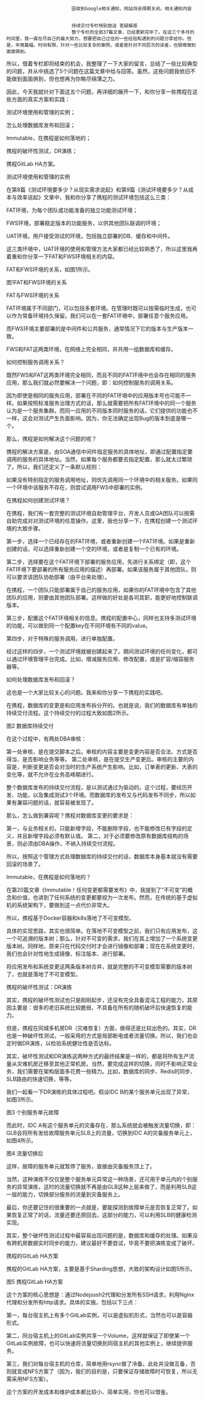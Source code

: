 
                            
                            因收到Google相关通知，网站将会择期关闭。相关通知内容
                            
                            
                            持续交付专栏特别放送 答疑解惑
                            整个专栏的全部37篇文章，已经更新完毕了。在这三个多月的时间里，我一直在尽自己的最大努力，想要把自己过往的一些经验和遇到的问题分享给你。但是，毕竟篇幅、时间有限，针对一些比较复杂的案例，或者是针对不同层次的读者，也很难做到面面俱到。

所以，借着专栏即将结束的机会，我整理了一下大家的留言，总结了一些比较典型的问题，并从中挑选了5个问题在这篇文章中给与回答。虽然，这些问题我依旧不能做到面面俱到，但也想再为你略尽绵薄之力。

因此，今天我就针对下面这五个问题，再详细的展开一下，和你分享一些携程在这些方面的真实方案和实践：


测试环境使用和管理的实例；

怎么处理数据库发布和回滚；

Immutable，在携程是如何落地的；

携程的破坏性测试，DR演练；

携程GitLab HA方案。


测试环境使用和管理的实例

在第8篇《测试环境要多少？从现实需求说起》和第9篇《测试环境要多少？从成本与效率说起》文章中，我和你分享了携程的测试环境包括这么三类：


FAT环境，为每个团队或功能准备的独立功能测试环境；

FWS环境，部署稳定版本的功能服务，以供其他团队联调的环境；

UAT环境，用户接受测试的环境，包括独立部署的DB、缓存和中间件。


这三类环境中，UAT环境的使用和管理方法大家都已经比较熟悉了，所以这里我再着重和你分享一下FAT和FWS环境相关的内容。

FAT和FWS环境的关系，如图1所示。



图1FAT和FWS环境的关系

FAT与FWS环境的关系

FAT环境属于不同部门，可以包括多套环境。在管理时既可以按需临时生成，也可以作为常备环境持久保留。我们可以在一套FAT环境中，部署任意个服务应用。

而FWS环境主要部署的是中间件和公共服务，通常情况下它的版本与生产版本一致。

FWS和FAT这两类环境，在网络上完全相同，并共用一组数据库和缓存。

如何控制服务调用关系？

既然FWS和FAT这两类环境完全相同，而且不同的FAT环境中也会存在相同的服务应用，那么我们就必然要解决一个问题，即：如何控制服务的调用关系。

因为即使是相同的服务应用，部署在不同的FAT环境中的应用版本号也可能不一样。如果按照标准服务治理方式的话，那么就需要把所有FAT环境中的同一个服务认为是一个服务集群。而同一应用的不同版本同时服务的话，它们提供的功能也不一样，这会对测试产生负面影响。因为，你无法确定出现Bug的版本到底是哪一个。

那么，携程是如何解决这个问题的呢？

携程的解决方案是，由SOA通信中间件指定服务的具体地址，即通过配置指定要调用的服务的具体地址。当然，如果每个服务都要去指定配置，那么就太过繁琐了。所以，我们还定义了一条默认规则：


如果没有特别指定的服务调用地址，则优先调用同一个环境中的相关服务。如果同一个环境中该服务不存在，则尝试调用FWS中部署的实例。


在携程如何创建测试环境？

在携程，我们有一套完整的测试环境自助管理平台，开发人员或QA团队可以按需自助完成对对测试环境的任意操作。这里，我也分享一下，在携程创建一个测试环境的大致步骤。

第一步，选择一个已经存在的FAT环境，或者重新创建一个FAT环境。如果是重新创建的话，可以选择重新创建一个空的环境，或者是复制一个已有的环境。

第二步，选择要在这个FAT环境下部署的服务应用，先进行关系绑定（即，这个FAT环境下要部署的所有服务应用的描述）再部署。如果该服务属于其他团队，则可以要求该团队协助部署（由平台来处理）。

在携程，一个团队只能部署属于自己的服务应用，如果你的FAT环境中包含了其他团队的应用，则要由其他团队部署。这样做的好处是各司其职，能更好地控制联调版本。

第三步，配置这个FAT环境相关的信息。携程的配置中心，同样也支持多测试环境的功能，可以做到同一个配置key在不同环境有不同的value。

第四步，对于特殊的服务调用，进行单独配置。

经过这样的四步，一个测试环境就被创建起来了。期间测试环境的任何变化，都可以通过环境管理平台完成。比如，增减服务应用、修改配置，或是扩容/缩容服务器等。

如何处理数据库发布和回滚？

这也是一个大家比较关心的问题。我来和你分享一下携程的实践吧。

在携程，数据库的变更是和应用发布拆分开的。也就是说，我们的数据库有单独的持续交付流程。这个持续交付的过程大致如图2所示。



图2 数据库持续交付

在这个过程中，有两处DBA审核：


第一处审核，是在提交脚本之后。审核的内容主要是变更内容是否合法、方式是否得当、是否影响业务等等。
第二处审核，是在提交生产变更后。审核的主要的内容是，判断变更是否会对当时的生产系统产生影响。比如，订单表的更新、大表的变化等，就不允许在业务高峰期进行。


整个数据库发布的持续交付流程，是以测试通过为驱动的。这个过程，要经历开发、功能，以及集成测试3个环境。而数据库的发布又与代码发布不同步，所以如果有兼容问题的话，就容易被发现了。

那么，怎么做到兼容呢？携程对数据库变更的要求是：


第一，与业务相关的，只能新增字段，不能删除字段，也不能修改已有字段的定义，并且新增字段必须有默认值。
第二，对于必须要修改原有数据库结构的场景，则必须由DBA操作，不纳入持续交付流程。


所以，按照这个管理方式处理数据库的持续交付的话，数据库本身基本就没有需要回滚的场景了。

Immutable，在携程是如何落地的？

在第20篇文章《Immutable！任何变更都需要发布》中，我提到了“不可变”的概念和价值，也讲到了任何系统的变更都要视为一次发布。然而，在传统的基于虚拟机的系统架构下，要做到这一点代价非常大。

所以，携程基于Docker容器和k8s落地了不可变模型。

具体的实现思路，其实也很简单。在落地不可变模型之前，我们只有应用发布，这一个可追溯的版本树；那么，针对不可变的需求，我们在其上增加了一个系统变更版本树。同样地，原来只在代码交付时才会进行镜像和部署；现在在系统变更时，我们也会针对性地生成镜像、标注版本、进行部署。

将应用发布和系统变更这两条版本树合并，就是完整的不可变模型需要的版本树了，也就是落地了不可变模型。

携程的破坏性测试：DR演练

其实，携程的破坏性测试也只是刚刚起步，还没有完全具备混沌工程的能力，其原因主要是：很多的老旧系统比较脆弱，不具备在所有的随机破坏后快速恢复的能力。

但是，携程在同城多机房DR（灾难恢复）方面，做得还是比较出色的。其实，DR也是一种破坏性测试，一般采用的方式是局部断电或者流量切换。所以，我们也会定时做DR演练，以检验系统健壮性是否达标。

其实，破坏性测试和DR演练这两种方式的最终结果是一样的，都是将所有生产流量从灾难机房迁移至其他正常机房。当然，要完成这样的切换，同时不影响正常业务，我们需要在架构层面多花费一些精力。比如，数据库的同步、Redis的同步、SLB路由的快速切换，等等。

我们一起看一下DR演练的具体过程吧。假设IDC B的某个服务单元出现了异常，如图3所示。



图3 个别服务单元故障

而此时，IDC A有这个服务单元的灾备存在，那么系统就会被触发流量切换，即：GLB会将所有发给故障服务单元SLB上的流量，切换到IDC A的灾备服务单元上，如图4所示。



图4 流量切换后

这样，故障的服务单元就暂停了服务，直接由灾备服务顶上了。

当然，这种演练不仅仅是整个服务单元异常这一种场景，还可用于单元内的个别服务的异常演练，这时的流量切换就不再是由GLB这种上层来做了，而是利用SLB这一层的能力，切换部分服务的流量到灾备服务上。

最后，你还要记住的很重要的一点就是，要能探测到故障单元是否恢复正常了。如果恢复正常了的话，流量还要还原回去。这部分的能力，可以利用SLB的健康检测实现。

其实，整个破坏性测试过程中最容易出现问题的是，数据库和缓存的处理。如果没有跨机房数据实时同步的能力，建议最好不要尝试，毕竟不要把演练变成了破坏。

携程的GitLab HA方案

携程的GitLab HA方案，主要是基于Sharding思想，大致的架构设计如图5所示。



图5 携程GitLab HA方案

这个方案的核心思想是：通过Nodejsssh2代理和分发所有SSH请求，利用Nginx代理和分发所有http请求。具体的实施，包括以下三点：

第一，每台宿主机上有多个GitLab实例，可以是虚拟机形式，当然也可以是容器形式。

第二，同台宿主机上的GitLab实例共享一个Volume，这样就保证了即使某一个GitLab实例故障，也可以快速将流量切换到同宿主机的其他实例上，继续提供服务。

第三，我们对每台宿主机的仓库，简单地用rsync做了冷备。此处并没做互备，否则就变成NFS方案了（因为，我们的目的是，只要保证存储故障时可恢复，所以无需采用NFS方案）。

这个方案的开发成本和维护成本都比较小、简单实用，你也可以借鉴。

                        
                        
                            